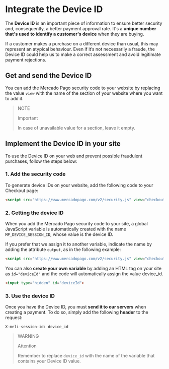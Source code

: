 # Integrate the Device ID

The **Device ID** is an important piece of information to ensure better security and, consequently, a better payment approval rate. It's a **unique number that's used to identify a customer's device** when they are buying.

If a customer makes a purchase on a different device than usual, this may represent an atypical behaviour. Even if it’s not necessarily a fraude, the Device ID could help us to make a correct assessment and avoid legitimate payment rejections.

## Get and send the Device ID

You can add the Mercado Pago security code to your website by replacing the value `view` with the name of the section of your website where you want to add it.

> NOTE
>
> Important
>
> In case of unavailable value for a section, leave it empty.

## Implement the Device ID in your site

To use the Device ID on your web and prevent possible fraudulent purchases, follow the steps below:

### 1. Add the security code

To generate device IDs on your website, add the following code to your Checkout page:

```html
<script src="https://www.mercadopago.com/v2/security.js" view="checkout"></script>
```

### 2. Getting the device ID

When you add the Mercado Pago security code to your site, a global JavaScript variable is automatically created with the name `MP_DEVICE_SESSION_ID`, whose value is the device ID. 

If you prefer that we assign it to another variable, indicate the name by adding the attribute `output`, as in the following example:  

```html
<script src="https://www.mercadopago.com/v2/security.js" view="checkout" output="deviceId"></script>
```

You can also **create your own variable** by adding an HTML tag on your site as `id="deviceId"` and the code will automatically assign the value device_id.

```html
<input type="hidden" id="deviceId">
```

### 3. Use the device ID

Once you have the Device ID, you must **send it to our servers** when creating a payment. To do so, simply add the following **header** to the request:

```http
X-meli-session-id: device_id
```

> WARNING
> 
> Attention
>
> Remember to replace `device_id` with the name of the variable that contains your Device ID value.